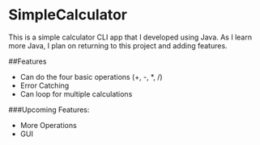 # SimpleCalculator

This is a simple calculator CLI app that I developed using Java. As I learn more Java, I plan on returning to this project and adding features.

##Features

* Can do the four basic operations (+, -, *, /)
* Error Catching
* Can loop for multiple calculations


###Upcoming Features:

* More Operations
* GUI
